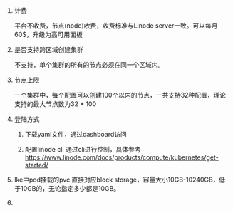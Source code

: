 1. 计费

   平台不收费，节点(node)收费，收费标准与Linode server一致。可以每月60$，升级为高可用面板

2. 是否支持跨区域创建集群

   不支持，单个集群的所有的节点必须在同一个区域内。

3. 节点上限

   一个集群中，每个配置可以创建100个以内的节点，一共支持32种配置，理论支持的最大节点数为32 * 100

4. 登陆方式

   1. 下载yaml文件，通过dashboard访问

   2. 配置linode cli 通过cli进行控制，具体参考 https://www.linode.com/docs/products/compute/kubernetes/get-started/

5. lke中pod挂载的pvc 直接对应block storage，容量大小10GB-10240GB，低于10GB的，无论指定多少都是10GB。
6. 